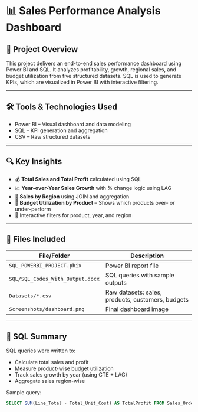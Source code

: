 # 📊 Sales Performance Analysis Dashboard

## 📌 Project Overview
This project delivers an end-to-end sales performance dashboard using Power BI and SQL. It analyzes profitability, growth, regional sales, and budget utilization from five structured datasets. SQL is used to generate KPIs, which are visualized in Power BI with interactive filtering.

---

## 🛠 Tools & Technologies Used
- Power BI – Visual dashboard and data modeling
- SQL – KPI generation and aggregation
- CSV – Raw structured datasets

---

## 🔍 Key Insights

- 💰 **Total Sales and Total Profit** calculated using SQL
- 📈 **Year-over-Year Sales Growth** with % change logic using LAG
- 🧭 **Sales by Region** using JOIN and aggregation
- 🛒 **Budget Utilization by Product** – Shows which products over- or under-perform
- 🔎 Interactive filters for product, year, and region

---

## 📁 Files Included

| File/Folder | Description |
|-------------|-------------|
| `SQL_POWERBI_PROJECT.pbix` | Power BI report file |
| `SQL/SQL_Codes_With_Output.docx` | SQL queries with sample outputs |
| `Datasets/*.csv` | Raw datasets: sales, products, customers, budgets |
| `Screenshots/dashboard.png` | Final dashboard image |

---

## 🧾 SQL Summary

SQL queries were written to:
- Calculate total sales and profit
- Measure product-wise budget utilization
- Track sales growth by year (using CTE + LAG)
- Aggregate sales region-wise

Sample query:
```sql
SELECT SUM(Line_Total - Total_Unit_Cost) AS TotalProfit FROM Sales_Order;
